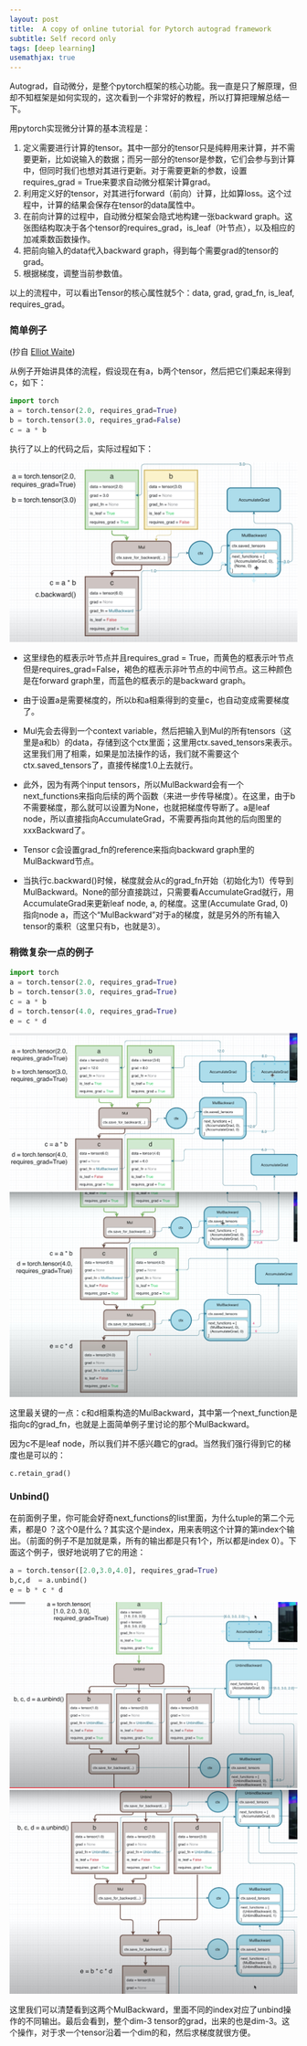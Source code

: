 ```yaml
---
layout: post
title:  A copy of online tutorial for Pytorch autograd framework
subtitle: Self record only
tags: [deep learning]
usemathjax: true
---
```


Autograd，自动微分，是整个pytorch框架的核心功能。我一直是只了解原理，但却不知框架是如何实现的，这次看到一个非常好的教程，所以打算把理解总结一下。

用pytorch实现微分计算的基本流程是：

1. 定义需要进行计算的tensor。其中一部分的tensor只是纯粹用来计算，并不需要更新，比如说输入的数据；而另一部分的tensor是参数，它们会参与到计算中，但同时我们也想对其进行更新。对于需要更新的参数，设置requires_grad = True来要求自动微分框架计算grad。
2. 利用定义好的tensor，对其进行forward（前向）计算，比如算loss。这个过程中，计算的结果会保存在tensor的data属性中。
3. 在前向计算的过程中，自动微分框架会隐式地构建一张backward graph。这张图结构取决于各个tensor的requires_grad，is_leaf（叶节点），以及相应的加减乘数函数操作。
4. 把前向输入的data代入backward graph，得到每个需要grad的tensor的grad。
5. 根据梯度，调整当前参数值。

以上的流程中，可以看出Tensor的核心属性就5个：data, grad, grad_fn, is_leaf, requires_grad。

### 简单例子

(抄自 [Elliot Waite](https://www.youtube.com/watch?v=MswxJw-8PvE&ab_channel=ElliotWaite))

从例子开始讲具体的流程，假设现在有a，b两个tensor，然后把它们乘起来得到c，如下：

```python
import torch
a = torch.tensor(2.0, requires_grad=True)
b = torch.tensor(3.0, requires_grad=False)
c = a * b
```

执行了以上的代码之后，实际过程如下：

<img src="/figs/comp_graph_3_v_1.png" alt="Figure" style="zoom:50%;" />

- 这里绿色的框表示叶节点并且requires_grad = True，而黄色的框表示叶节点但是requires_grad=False，褐色的框表示非叶节点的中间节点。这三种颜色是在forward graph里，而蓝色的框表示的是backward graph。

- 由于设置a是需要梯度的，所以b和a相乘得到的变量c，也自动变成需要梯度了。

- Mul先会去得到一个context variable，然后把输入到Mul的所有tensors（这里是a和b）的data，存储到这个ctx里面；这里用ctx.saved_tensors来表示。这里我们用了相乘，如果是加法操作的话，我们就不需要这个ctx.saved_tensors了，直接传梯度1.0上去就行。

- 此外，因为有两个input tensors，所以MulBackward会有一个next_functions来指向后续的两个函数（来进一步传导梯度）。在这里，由于b不需要梯度，那么就可以设置为None，也就把梯度传导断了。a是leaf node，所以直接指向AccumulateGrad，不需要再指向其他的后向图里的xxxBackward了。

- Tensor c会设置grad_fn的reference来指向backward graph里的MulBackward节点。

- 当执行c.backward()时候，梯度就会从c的grad_fn开始（初始化为1）传导到MulBackward。None的部分直接跳过，只需要看AccumulateGrad就行，用AccumulateGrad来更新leaf node, a, 的梯度。这里(Accumulate Grad, 0) 指向node a，而这个“MulBackward”对于a的梯度，就是另外的所有输入tensor的乘积（这里只有b，也就是3）。

### 稍微复杂一点的例子

```python
import torch
a = torch.tensor(2.0, requires_grad=True)
b = torch.tensor(3.0, requires_grad=True)
c = a * b
d = torch.tensor(4.0, requires_grad=True)
e = c * d
```

<img src="/figs/comp_graph_3_v_2.png" alt="Figure" style="zoom:50%;" />

<img src="/figs/comp_graph_3_v_3.png" alt="Figure" style="zoom:50%;" />

这里最关键的一点：c和d相乘构造的MulBackward，其中第一个next_function是指向c的grad_fn，也就是上面简单例子里讨论的那个MulBackward。

因为c不是leaf node，所以我们并不感兴趣它的grad。当然我们强行得到它的梯度也是可以的：

```python
c.retain_grad()
```

### Unbind()

在前面例子里，你可能会好奇next_functions的list里面，为什么tuple的第二个元素，都是0 ？这个0是什么？其实这个是index，用来表明这个计算的第index个输出。（前面的例子不是加就是乘，所有的输出都是只有1个，所以都是index 0）。下面这个例子，很好地说明了它的用途：

```python
a = torch.tensor([2.0,3.0,4.0], requires_grad=True)
b,c,d  = a.unbind()
e = b * c * d
```

<img src="/figs/comp_graph_3_v_5.png" alt="Figure" style="zoom:50%;" />

<img src="/figs/comp_graph_3_v_4.png" alt="Figure" style="zoom:50%;" />

这里我们可以清楚看到这两个MulBackward，里面不同的index对应了unbind操作的不同输出。最后会看到，整个dim-3 tensor的grad，出来的也是dim-3。这个操作，对于求一个tensor沿着一个dim的和，然后求梯度就很方便。